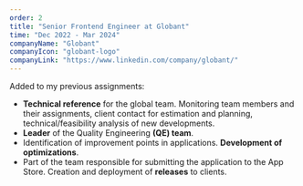 ```yaml
---
order: 2
title: "Senior Frontend Engineer at Globant"
time: "Dec 2022 - Mar 2024"
companyName: "Globant"
companyIcon: "globant-logo"
companyLink: "https://www.linkedin.com/company/globant/"
---
```


Added to my previous assignments:

- **Technical reference** for the global team. Monitoring team members and their assignments, client contact for estimation and planning, technical/feasibility analysis of new developments.
- **Leader** of the Quality Engineering **(QE) team**.
- Identification of improvement points in applications. **Development of optimizations**.
- Part of the team responsible for submitting the application to the App Store. Creation and deployment of **releases** to clients.
